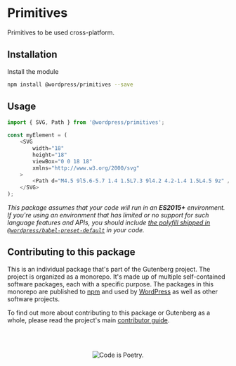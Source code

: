 # Primitives

Primitives to be used cross-platform.

## Installation

Install the module

```bash
npm install @wordpress/primitives --save
```

## Usage

```js
import { SVG, Path } from '@wordpress/primitives';

const myElement = (
	<SVG
		width="18"
		height="18"
		viewBox="0 0 18 18"
		xmlns="http://www.w3.org/2000/svg"
	>
		<Path d="M4.5 9l5.6-5.7 1.4 1.5L7.3 9l4.2 4.2-1.4 1.5L4.5 9z" />
	</SVG>
);
```

_This package assumes that your code will run in an **ES2015+** environment. If you're using an environment that has limited or no support for such language features and APIs, you should include [the polyfill shipped in `@wordpress/babel-preset-default`](https://github.com/WordPress/gutenberg/tree/HEAD/packages/babel-preset-default#polyfill) in your code._

## Contributing to this package

This is an individual package that's part of the Gutenberg project. The project is organized as a monorepo. It's made up of multiple self-contained software packages, each with a specific purpose. The packages in this monorepo are published to [npm](https://www.npmjs.com/) and used by [WordPress](https://make.wordpress.org/core/) as well as other software projects.

To find out more about contributing to this package or Gutenberg as a whole, please read the project's main [contributor guide](https://github.com/WordPress/gutenberg/tree/HEAD/CONTRIBUTING.md).

<br /><br /><p align="center"><img src="https://s.w.org/style/images/codeispoetry.png?1" alt="Code is Poetry." /></p>
